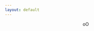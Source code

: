 ```yaml
---
layout: default
---
```

<section style="height: 100%; width: 100%; display:block; text-align: center">
    oO
</section>